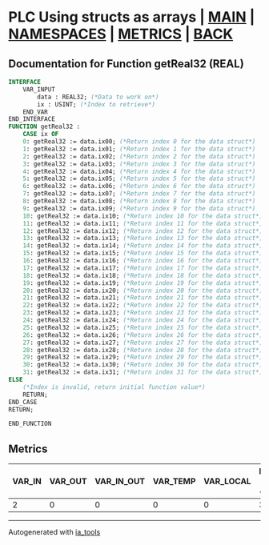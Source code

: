 # PLC Using structs as arrays | [MAIN] | [NAMESPACES] | [METRICS] | [BACK]  

## Documentation for Function getReal32 (REAL)  

```pascal
INTERFACE
    VAR_INPUT
        data : REAL32; (*Data to work on*)
        ix : USINT; (*Index to retrieve*)
    END_VAR
END_INTERFACE
FUNCTION getReal32 :
    CASE ix OF
	0: getReal32 := data.ix00; (*Return index 0 for the data struct*)
	1: getReal32 := data.ix01; (*Return index 1 for the data struct*)
	2: getReal32 := data.ix02; (*Return index 2 for the data struct*)
	3: getReal32 := data.ix03; (*Return index 3 for the data struct*)
	4: getReal32 := data.ix04; (*Return index 4 for the data struct*)
	5: getReal32 := data.ix05; (*Return index 5 for the data struct*)
	6: getReal32 := data.ix06; (*Return index 6 for the data struct*)
	7: getReal32 := data.ix07; (*Return index 7 for the data struct*)
	8: getReal32 := data.ix08; (*Return index 8 for the data struct*)
	9: getReal32 := data.ix09; (*Return index 9 for the data struct*)
	10: getReal32 := data.ix10; (*Return index 10 for the data struct*)
	11: getReal32 := data.ix11; (*Return index 11 for the data struct*)
	12: getReal32 := data.ix12; (*Return index 12 for the data struct*)
	13: getReal32 := data.ix13; (*Return index 13 for the data struct*)
	14: getReal32 := data.ix14; (*Return index 14 for the data struct*)
	15: getReal32 := data.ix15; (*Return index 15 for the data struct*)
	16: getReal32 := data.ix16; (*Return index 16 for the data struct*)
	17: getReal32 := data.ix17; (*Return index 17 for the data struct*)
	18: getReal32 := data.ix18; (*Return index 18 for the data struct*)
	19: getReal32 := data.ix19; (*Return index 19 for the data struct*)
	20: getReal32 := data.ix20; (*Return index 20 for the data struct*)
	21: getReal32 := data.ix21; (*Return index 21 for the data struct*)
	22: getReal32 := data.ix22; (*Return index 22 for the data struct*)
	23: getReal32 := data.ix23; (*Return index 23 for the data struct*)
	24: getReal32 := data.ix24; (*Return index 24 for the data struct*)
	25: getReal32 := data.ix25; (*Return index 25 for the data struct*)
	26: getReal32 := data.ix26; (*Return index 26 for the data struct*)
	27: getReal32 := data.ix27; (*Return index 27 for the data struct*)
	28: getReal32 := data.ix28; (*Return index 28 for the data struct*)
	29: getReal32 := data.ix29; (*Return index 29 for the data struct*)
	30: getReal32 := data.ix30; (*Return index 30 for the data struct*)
	31: getReal32 := data.ix31; (*Return index 31 for the data struct*)
ELSE
	(*Index is invalid, return initial function value*)
	RETURN;
END_CASE
RETURN;

END_FUNCTION
```

## Metrics  

| VAR_IN | VAR_OUT | VAR_IN_OUT | VAR_TEMP | VAR_LOCAL | Lines of code | Maintainable size |
| ------ | ------- | ---------- | --------- | -------- | ------------- | ----------------- |
| 2 | 0 | 0 | 0 | 0 | 38 | 42 |  

---
Autogenerated with [ia_tools](https://github.com/tkucic/ia_tools)  

[MAIN]: ../../../../index_st.md
[NAMESPACES]: ../../nsList_st.md
[METRICS]: ../../../metrics_st.md
[BACK]: ../nsMain_st.md
